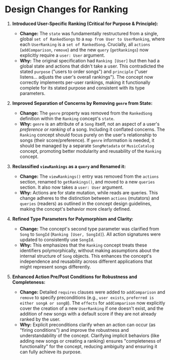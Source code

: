 # Design Changes for Ranking

1.  **Introduced User-Specific Ranking (Critical for Purpose & Principle):**
    *   **Change:** The `state` was fundamentally restructured from a single, global `set of RankedSongs` to a `map from User to UserRanking`, where each `UserRanking` is a `set of RankedSong`. Crucially, all `actions` (`addComparison`, `remove`) and the new `query` (`getRankings`) now explicitly require a `user: User` argument.
    *   **Why:** The original specification had `Ranking [User]` but then had a global state and actions that didn't take a user. This contradicted the stated `purpose` ("users to order songs") and `principle` ("user listens... adjusts the user's overall rankings"). The concept now correctly implements per-user rankings, making it functionally complete for its stated purpose and consistent with its type parameters.

2.  **Improved Separation of Concerns by Removing `genre` from State:**
    *   **Change:** The `genre` property was removed from the `RankedSong` definition within the `Ranking` concept's `state`.
    *   **Why:** `genre` is an attribute of a `Song` itself, not an aspect of a user's *preference or ranking* of a song. Including it conflated concerns. The `Ranking` concept should focus purely on the user's relationship to songs (their score/preference). If `genre` information is needed, it should be managed by a separate `SongMetadata` or `MusicCatalog` concept, promoting better modularity and reusability of the `Ranking` concept.

3.  **Reclassified `viewRankings` as a `query` and Renamed it:**
    *   **Change:** The `viewRankings()` entry was removed from the `actions` section, renamed to `getRankings()`, and moved to a new `queries` section. It also now takes a `user: User` argument.
    *   **Why:** Actions are for state mutation, while reads are queries. This change adheres to the distinction between `actions` (mutators) and `queries` (readers) as outlined in the concept design guidelines, making the concept's behavior more clearly defined.

4.  **Refined Type Parameters for Polymorphism and Clarity:**
    *   **Change:** The concept's second type parameter was clarified from `Song` to `SongId` (`Ranking [User, SongId]`). All action signatures were updated to consistently use `SongId`.
    *   **Why:** This emphasizes that the `Ranking` concept treats these identifiers polymorphically, without making assumptions about the internal structure of `Song` objects. This enhances the concept's independence and reusability across different applications that might represent songs differently.

5.  **Enhanced Action Pre/Post Conditions for Robustness and Completeness:**
    *   **Change:** Detailed `requires` clauses were added to `addComparison` and `remove` to specify preconditions (e.g., `user exists`, `preferred is either songA or songB`). The `effects` for `addComparison` now explicitly cover the creation of a new `UserRanking` if one doesn't exist, and the addition of new songs with a default score if they are not already ranked by the user.
    *   **Why:** Explicit preconditions clarify when an action can occur (as "firing conditions") and improve the robustness and understandability of the concept. Clarifying implicit behaviors (like adding new songs or creating a ranking) ensures "completeness of functionality" for the concept, reducing ambiguity and ensuring it can fully achieve its purpose.